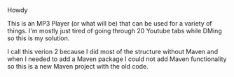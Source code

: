 Howdy

This is an MP3 Player (or what will be) that can be used for a variety of things. 
I'm mostly just tired of going through 20 Youtube tabs while DMing so this is my solution.

I call this verion 2 because I did most of the structure without Maven and when I needed to add a Maven package
I could not add Maven functionality so this is a new Maven project with the old code.
